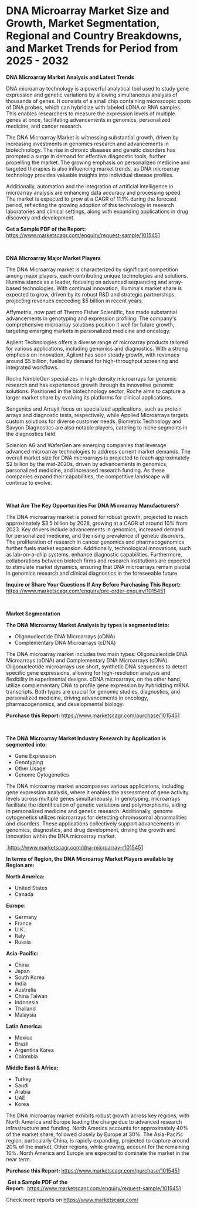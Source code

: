 <p><h1>DNA Microarray Market Size and Growth, Market Segmentation, Regional and Country Breakdowns, and Market Trends for Period from 2025 -  2032</h1></p><p><strong>DNA Microarray Market Analysis and Latest Trends</strong></p>
<p><p>DNA microarray technology is a powerful analytical tool used to study gene expression and genetic variations by allowing simultaneous analysis of thousands of genes. It consists of a small chip containing microscopic spots of DNA probes, which can hybridize with labeled cDNA or RNA samples. This enables researchers to measure the expression levels of multiple genes at once, facilitating advancements in genomics, personalized medicine, and cancer research.</p><p>The DNA Microarray Market is witnessing substantial growth, driven by increasing investments in genomics research and advancements in biotechnology. The rise in chronic diseases and genetic disorders has prompted a surge in demand for effective diagnostic tools, further propelling the market. The growing emphasis on personalized medicine and targeted therapies is also influencing market trends, as DNA microarray technology provides valuable insights into individual disease profiles.</p><p>Additionally, automation and the integration of artificial intelligence in microarray analysis are enhancing data accuracy and processing speed. The market is expected to grow at a CAGR of 11.1% during the forecast period, reflecting the growing adoption of this technology in research laboratories and clinical settings, along with expanding applications in drug discovery and development.</p></p>
<p><strong>Get a Sample PDF of the Report:&nbsp;</strong> <a href="https://www.marketscagr.com/enquiry/request-sample/1015451?utm_campaign=2114&utm_medium=2&utm_source=Github&utm_content=ia&utm_term=03032025&utm_id=dna-microarray">https://www.marketscagr.com/enquiry/request-sample/1015451</a></p>
<p>&nbsp;</p>
<p><strong>DNA Microarray Major Market Players</strong></p>
<p><p>The DNA Microarray market is characterized by significant competition among major players, each contributing unique technologies and solutions. Illumina stands as a leader, focusing on advanced sequencing and array-based technologies. With continual innovation, Illumina's market share is expected to grow, driven by its robust R&D and strategic partnerships, projecting revenues exceeding $5 billion in recent years.</p><p>Affymetrix, now part of Thermo Fisher Scientific, has made substantial advancements in genotyping and expression profiling. The company's comprehensive microarray solutions position it well for future growth, targeting emerging markets in personalized medicine and oncology.</p><p>Agilent Technologies offers a diverse range of microarray products tailored for various applications, including genomics and diagnostics. With a strong emphasis on innovation, Agilent has seen steady growth, with revenues around $5 billion, fueled by demand for high-throughput screening and integrated workflows.</p><p>Roche NimbleGen specializes in high-density microarrays for genomic research and has experienced growth through its innovative genomic solutions. Positioned in the biotechnology sector, Roche aims to capture a larger market share by evolving its platforms for clinical applications.</p><p>Sengenics and Arrayit focus on specialized applications, such as protein arrays and diagnostic tests, respectively, while Applied Microarrays targets custom solutions for diverse customer needs. Biometrix Technology and Savyon Diagnostics are also notable players, catering to niche segments in the diagnostics field.</p><p>Scienion AG and WaferGen are emerging companies that leverage advanced microarray technologies to address current market demands. The overall market size for DNA microarrays is projected to reach approximately $2 billion by the mid-2020s, driven by advancements in genomics, personalized medicine, and increased research funding. As these companies expand their capabilities, the competitive landscape will continue to evolve.</p></p>
<p>&nbsp;</p>
<p><strong>What Are The Key Opportunities For DNA Microarray Manufacturers?</strong></p>
<p><p>The DNA microarray market is poised for robust growth, projected to reach approximately $3.5 billion by 2028, growing at a CAGR of around 10% from 2023. Key drivers include advancements in genomics, increased demand for personalized medicine, and the rising prevalence of genetic disorders. The proliferation of research in cancer genomics and pharmacogenomics further fuels market expansion. Additionally, technological innovations, such as lab-on-a-chip systems, enhance diagnostic capabilities. Furthermore, collaborations between biotech firms and research institutions are expected to stimulate market dynamics, ensuring that DNA microarrays remain pivotal in genomics research and clinical diagnostics in the foreseeable future.</p></p>
<p><strong>Inquire or Share Your Questions If Any Before Purchasing This Report:</strong> <a href="https://www.marketscagr.com/enquiry/pre-order-enquiry/1015451?utm_campaign=2114&utm_medium=2&utm_source=Github&utm_content=ia&utm_term=03032025&utm_id=dna-microarray">https://www.marketscagr.com/enquiry/pre-order-enquiry/1015451</a></p>
<p>&nbsp;</p>
<p><strong>Market Segmentation</strong></p>
<p><strong>The DNA Microarray Market Analysis by types is segmented into:</strong></p>
<p><ul><li>Oligonucleotide DNA Microarrays (oDNA)</li><li>Complementary DNA Microarrays (cDNA)</li></ul></p>
<p><p>The DNA microarray market includes two main types: Oligonucleotide DNA Microarrays (oDNA) and Complementary DNA Microarrays (cDNA). Oligonucleotide microarrays use short, synthetic DNA sequences to detect specific gene expressions, allowing for high-resolution analysis and flexibility in experimental designs. cDNA microarrays, on the other hand, utilize complementary DNA to profile gene expression by hybridizing mRNA transcripts. Both types are crucial for genomic studies, diagnostics, and personalized medicine, driving advancements in oncology, pharmacogenomics, and developmental biology.</p></p>
<p><strong>Purchase this Report:&nbsp;</strong><a href="https://www.marketscagr.com/purchase/1015451?utm_campaign=2114&utm_medium=2&utm_source=Github&utm_content=ia&utm_term=03032025&utm_id=dna-microarray">https://www.marketscagr.com/purchase/1015451</a></p>
<p>&nbsp;</p>
<p><strong>The DNA Microarray Market Industry Research by Application is segmented into:</strong></p>
<p><ul><li>Gene Expression</li><li>Genotyping</li><li>Other Usage</li><li>Genome Cytogenetics</li></ul></p>
<p><p>The DNA microarray market encompasses various applications, including gene expression analysis, where it enables the assessment of gene activity levels across multiple genes simultaneously. In genotyping, microarrays facilitate the identification of genetic variations and polymorphisms, aiding in personalized medicine and genetic research. Additionally, genome cytogenetics utilizes microarrays for detecting chromosomal abnormalities and disorders. These applications collectively support advancements in genomics, diagnostics, and drug development, driving the growth and innovation within the DNA microarray market.</p></p>
<p><a href="https://www.marketscagr.com/dna-microarray-r1015451?utm_campaign=2114&utm_medium=2&utm_source=Github&utm_content=ia&utm_term=03032025&utm_id=dna-microarray">&nbsp;https://www.marketscagr.com/dna-microarray-r1015451</a></p>
<p><strong>In terms of Region, the DNA Microarray Market Players available by Region are:</strong></p>
<p>
    <p> <strong> North America: </strong>
        <ul>
            <li>United States</li>
            <li>Canada</li>
        </ul>
        </p> 
    <p> <strong> Europe: </strong>
        <ul>
            <li>Germany</li>
            <li>France</li>
            <li>U.K.</li>
            <li>Italy</li>
            <li>Russia</li>
        </ul>
        </p> 
    <p> <strong> Asia-Pacific: </strong>
        <ul>
            <li>China</li>
            <li>Japan</li>
            <li>South Korea</li>
            <li>India</li>
            <li>Australia</li>
            <li>China Taiwan</li>
            <li>Indonesia</li>
            <li>Thailand</li>
            <li>Malaysia</li>
        </ul>
        </p> 
    <p> <strong> Latin America: </strong>
        <ul>
            <li>Mexico</li>
            <li>Brazil</li>
            <li>Argentina Korea</li>
            <li>Colombia</li>
        </ul>
        </p> 
    <p> <strong> Middle East & Africa: </strong>
        <ul>
            <li>Turkey</li>
            <li>Saudi</li>
            <li>Arabia</li>
            <li>UAE</li>
            <li>Korea</li>
        </ul>
    </p>
    </p>
<p><p>The DNA microarray market exhibits robust growth across key regions, with North America and Europe leading the charge due to advanced research infrastructure and funding. North America accounts for approximately 40% of the market share, followed closely by Europe at 30%. The Asia-Pacific region, particularly China, is rapidly expanding, projected to capture around 20% of the market. Other regions, while growing, account for the remaining 10%. North America and Europe are expected to dominate the market in the near term.</p></p>
<p><strong>Purchase this Report: </strong><a href="https://www.marketscagr.com/purchase/1015451?utm_campaign=2114&utm_medium=2&utm_source=Github&utm_content=ia&utm_term=03032025&utm_id=dna-microarray">https://www.marketscagr.com/purchase/1015451</a></p>
<p>&nbsp;<strong>Get a Sample PDF of the Report:&nbsp;&nbsp;</strong><a href="https://www.marketscagr.com/enquiry/request-sample/1015451?utm_campaign=2114&utm_medium=2&utm_source=Github&utm_content=ia&utm_term=03032025&utm_id=dna-microarray">https://www.marketscagr.com/enquiry/request-sample/1015451</a></p>
<p><strong></strong></p>
<p>Check more reports on <a href="https://www.marketscagr.com/?utm_campaign=2114&utm_medium=2&utm_source=Github&utm_content=ia&utm_term=03032025&utm_id=dna-microarray">https://www.marketscagr.com/</a></p>
